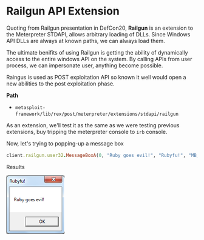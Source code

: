 # Railgun API Extension
Quoting from Railgun presentation in DefCon20, **Railgun** is an extension to the Meterpreter STDAPI, allows arbitrary loading of DLLs. Since Windows API DLLs are always at known paths, we can always load them.

The ultimate benifits of using Railgun is getting the ability of dynamically access to the entire windows API on the system. By calling APIs from user process, we can impersonate user, anything become possible. 

Raingus is used as POST exploitation API so known it well would open a new abilities to the post exploitation phase. 


**Path**
- `metasploit-framework/lib/rex/post/meterpreter/extensions/stdapi/railgun`


As an extension, we'll test it as the same as we were testing previous extensions, buy tripping the meterpreter console to `irb` console.

Now, let's trying to popping-up a message box

```ruby
client.railgun.user32.MessageBoxA(0, "Ruby goes evil!", "Rubyfu!", "MB_OK")
```

Results

![](msf_meter_railgun1.png)


